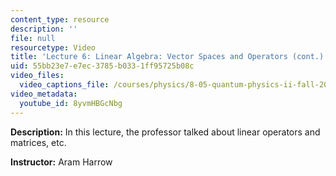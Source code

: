 ```yaml
---
content_type: resource
description: ''
file: null
resourcetype: Video
title: 'Lecture 6: Linear Algebra: Vector Spaces and Operators (cont.)'
uid: 55bb23e7-e7ec-3785-b033-1ff95725b08c
video_files:
  video_captions_file: /courses/physics/8-05-quantum-physics-ii-fall-2013/video-lectures/lecture-6-linear-algebra-vector-spaces-and-operators-cont./8yvmHBGcNbg.vtt
video_metadata:
  youtube_id: 8yvmHBGcNbg
---
```


**Description:** In this lecture, the professor talked about linear operators and matrices, etc.

**Instructor:** Aram Harrow